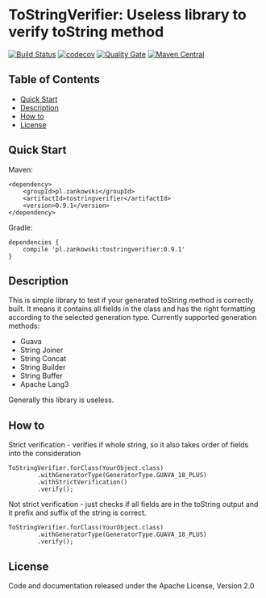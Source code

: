 # ToStringVerifier: Useless library to verify toString method

[![Build Status](https://travis-ci.org/WojciechZankowski/ToStringVerifier.svg?branch=master)](https://travis-ci.org/WojciechZankowski/ToStringVerifier)
[![codecov](https://codecov.io/gh/WojciechZankowski/ToStringVerifier/branch/master/graph/badge.svg)](https://codecov.io/gh/WojciechZankowski/ToStringVerifier)
[![Quality Gate](https://sonarcloud.io/api/project_badges/measure?project=pl.zankowski%3Atostringverifier&metric=alert_status)](https://sonarcloud.io/dashboard/index/pl.zankowski:tostringverifier)
[![Maven Central](https://img.shields.io/maven-central/v/pl.zankowski/tostringverifier.svg?label=Maven%20Central)](https://search.maven.org/search?q=g:%22pl.zankowski%22%20AND%20a:%22tostringverifier%22)

## Table of Contents

* [Quick Start](#quick-start)
* [Description](#description)
* [How to](#how-to)
* [License](#license)

## Quick Start

Maven:

```
<dependency>
	<groupId>pl.zankowski</groupId>
	<artifactId>tostringverifier</artifactId>
	<version>0.9.1</version>
</dependency>
```

Gradle:

```
dependencies {
	compile 'pl.zankowski:tostringverifier:0.9.1'
}
```

## Description

This is simple library to test if your generated toString method is correctly built. It means it contains all fields in the class and has the right formatting according to the selected generation type. Currently supported generation methods:

* Guava
* String Joiner
* String Concat
* String Builder
* String Buffer
* Apache Lang3

Generally this library is useless.

## How to

Strict verification - verifies if whole string, so it also takes order of fields into the consideration

```
ToStringVerifier.forClass(YourObject.class)
        .withGeneratorType(GeneratorType.GUAVA_18_PLUS)
        .withStrictVerification()
        .verify();
```

Not strict verification - just checks if all fields are in the toString output and it prefix and suffix of the string is correct.

```
ToStringVerifier.forClass(YourObject.class)
        .withGeneratorType(GeneratorType.GUAVA_18_PLUS)
        .verify();
```

## License

Code and documentation released under the Apache License, Version 2.0